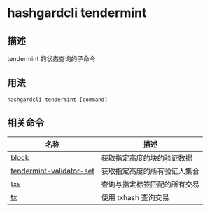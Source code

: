 # hashgardcli tendermint

## 描述

tendermint 的状态查询的子命令

## 用法

```shell
hashgardcli tendermint [command]
```

## 相关命令

| 名称                                      | 描述                         |
| -------------------------------------------- | ---------------------------- |
| [block](block.md)                            | 获取指定高度的块的验证数据   |
| [tendermint-validator-set](validator-set.md) | 获取指定高度的所有验证人集合 |
| [txs](txs.md)                                | 查询与指定标签匹配的所有交易 |
| [tx](tx.md)                                  | 使用 txhash 查询交易         |
